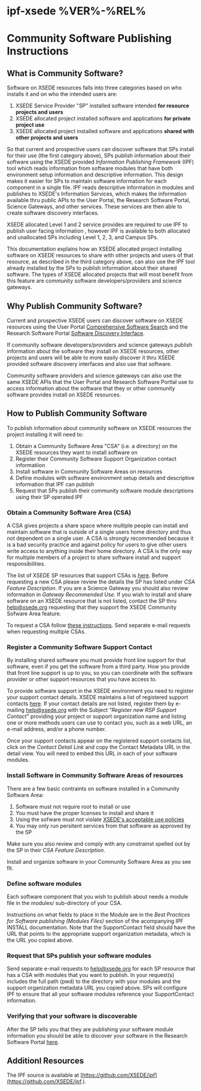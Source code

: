 # ipf-xsede %VER%-%REL%
# Community Software Publishing Instructions  
## What is Community Software?

Software on XSEDE resources falls into three categories based on who installs it and on who the intended
users are:
1. XSEDE Service Provider "SP" installed software intended **for resource projects and users**
2. XSEDE allocated project installed software and applications **for private project use**
3. XSEDE allocated project installed software and applications **shared with other projects and users**

So that current and prospective users can discover software that SPs install for their use (the first category above), SPs
publish information about their software using the XSEDE provided *Information Publishing Framework* (IPF) tool which
reads information from software modules that have both environment setup information and descriptive information. This
design makes it easier for SPs to maintain software information for each component in a single file. IPF reads descriptive
information in modules and publishes to XSEDE's Information Services, which makes the information available thru public
APIs to the User Portal, the Research Software Portal, Science Gateways, and other services. These services are then
able to create software discovery interfaces.

XSEDE allocated Level 1 and 2 service provides are required to use IPF to publish user facing information , however IPF
is available to both allocated and unallocated SPs including Level 1, 2, 3, and Campus SPs.

This documentation explains how an XSEDE allocated project installing software on XSEDE resources to share with other
projects and users of that resource, as described in the third category above, can also use the IPF tool already installed by
the SPs to publish information about their shared software. The types of XSEDE allocated projects that will most benefit
from this feature are community software developers/providers and science gateways.

## Why Publish Community Software?

Current and prospective XSEDE users can discover software on XSEDE resources using the
User Portal [Comprehensive Software Search](https://portal.xsede.org/software#/) and the
Research Software Portal [Software Discovery Interface](https://software.xsede.org/search-resources).

If community software developers/providers and science gateways publish information about the software they install
on XSEDE resources, other projects and users will be able to more easily discover it thru XSEDE provided software
discovery interfaces and also use that software.

Community software providers and science gateways can also use the same XSEDE APIs that the User Portal and
Research Software Portlal use to access information about the software that they or other community software provides
install on XSEDE resources.

## How to Publish Community Software

To publish information about community software on XSEDE resources the project installing it will need to:
 1. Obtain a Community Software Area "CSA" (i.e. a directory) on the XSEDE resources they want to install software on
 2. Register their Community Software Support Organization contact informatiion
 3. Install software in Community Software Areas on resources
 4. Define modules with software environment setup details and descriptive information that IPF can publish
 5. Request that SPs publish their community software module descriptions using their SP operated IPF

### Obtain a Community Software Area (CSA)

A CSA gives projects a share space where multiple people can install and maintain software that is outside of a single users
home directory and thus not dependent on a single user. A CSA is strongly recommended because it is a bad security practice
and against policy for users to give other users write access to anything inside their home directory. A CSA is the only way for
multiple members of a project to share software install and support responsibilities.

The list of XSEDE SP resources that support CSAs is [here](https://info.xsede.org/wh1/warehouse-views/v1/resources-csa/).
Before requesting a new CSA please review the details the SP has listed under *CSA Feature Description*. If you are a Science
Gateway you should also review informaiton in *Gateway Recommended Use*. If you wish to install and share software on an
XSEDE resource that is not listed, contact the SP thru help@xsede.org requesting that they support the XSEDE Community
Sofware Area feature.

To request a CSA follow [these instructions](https://www.xsede.org/ecosystem/software). Send separate e-mail requests when
requesting multiple CSAs.

### Register a Community Software Support Contact

By installing shared software you must provide front line support for that software, even if you get the software from a third
party. How you provide that front line support is up to you, so you can coordinate with the software provider or other support
resources that you have access to.

To provide software support in the XSEDE environment you need to register your support contact details. XSEDE maintains
a list of registered support contacts [here](https://info.xsede.org/wh1/xcsr-db/v1/supportcontacts/). If your contact details 
are not listed, register them by e-mailing help@xsede.org with the Subject *"Register new RSP Support Contact"* providing
your project or support organization name and listing one or more methods users can use to contact you, such as a web URL,
an e-mail address, and/or a phone number.

Once your support contacts appear on the registered support contacts list, click on the *Contact Detail Link* and copy the
Contact Metadata URL in the detail view. You will need to embed this URL in each of your software modules.

### Install Software in Community Software Areas of resources

There are a few basic contraints on software installed in a Community Software Area:
 1. Software must not require root to install or use
 2. You must have the proper licenses to install and share it
 3. Using the sofware must not violate [XSEDE's acceptable use policies](https://www.xsede.org/ecosystem/operations/usagepolicy)
 4. You may only run persitent services from that software as approved by the SP
 
Make sure you also review and comply with any constrainst spelled out by the SP in their *CSA Feature Description*.

Install and organize software in your Community Software Area as you see fit.

### Define software modules

Each software component that you wish to publish about needs a module file in the modules/ sub-directory of your CSA.

Instructions on what fields to place in the Module are in the *Best Practices for Software publishing  (Modules Files)* section
of the acompanying IPF INSTALL documentation. Note that the SupportContact field should have the URL that points to
the appropriate support organization metadata, which is the URL you copied above.

### Request that SPs publish your software modules

Send separate e-mail requests to help@xsede.org for each SP resource that has a CSA with modules that you want to publish.
In your request(s) includes the full path (pwd) to the directory with your modules and the support organization metadata URL
you copied above. SPs will configure IPF to ensure that all your software modules reference your SupportContact information.

### Verifying that your software is discoverable

After the SP tells you that they are publishing your software module information you should be able to discover your software
in the Research Software Portal [here](https://software.xsede.org/search-resources).

## Additionl Resources
The IPF source is available at [https://github.com/XSEDE/ipf](https://github.com/XSEDE/ipf.).
